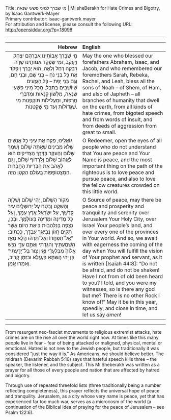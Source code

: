 <html>
<head></head>
<body>
Title: מי שברך למיני פשעי שנאה | Mi sheBerakh for Hate Crimes and Bigotry, by Isaac Gantwerk-Mayer<br />
Primary contributor: isaac-gantwerk.mayer<br />
For attribution and license, please consult the following URL: <a href="http://opensiddur.org/?p=18098">http://opensiddur.org/?p=18098</a>
<p />
<hr />

<table style="margin-left: auto;margin-right: auto;" class="draggable">
<thead><tr><th id="x" style="text-align: right;">Hebrew</th><th style="text-align: left;">English</th></tr></thead>
<tbody>
<tr><td style="vertical-align:top;" width="46%">
<div class="liturgy" style="text-align: right;"><span lang="he">
מִי שֶׁבֵּֽרַךְ אֲבוֹתֵֽינוּ אַבְרָהָם יִצְחָק וְיַעֲקֹב, 
וּמִי שֶׁפָּקַד אִמּוֹתֵֽינוּ שָׂרָה רִבְקָה רָחֵל וְלֵאָה, 
הוּא יְבָרֵךְ וְיִפְקֹד אֶת כׇּל בְּנֵי נֹחַ – בְּנֵי שֵׁם, וּבְנֵי חָם, וְגַּם בְּנֵי יֶפֶת – 
כׇּל הַגְּזָעִים שָׁיּוֹשְׁבִים בַּתֵּֽבֵל, 
מִכׇּל מִינֵי פִּשְׁעֵי שִׂנְאָה, 
מִלְּשׁוֹן קַנָּאוּת וּמִדִּבְרֵי חֶרְפּוֹת, 
וּמִעֲלִילוֹת תּוֹקְפָנוּת מִי שֶׁגְּדוֹלוֹת וְעַד מִי שֶׁקְּטַנּוֹת. 
</span></div></td>
 
<td width="53%"><div class="english">
May the one who blessed our forefathers Abraham, Isaac, and Jacob, 
and who remembered our foremothers Sarah, Rebeka, Rachel, and Leah, 
bless all the sons of Noah – of Shem, of Ham, and also of Japheth – 
all branches of humanity that dwell on the earth, 
from all kinds of hate crimes, 
from bigoted speech and from words of insult, 
and from deeds of aggression from great to small. 
</div></td></tr>


<tr><td style="vertical-align:top;" width="46%">
<div class="liturgy"><span lang="he">
גּוֹאֲלֵֽינוּ, 
פְּקַח אֶת עֵינֵי כׇל אֲנָשִׁים 
שֶׁלֹּא מְבִינִים שֶׁאַתָּה שָׁלוֹם וְשִׁמְךָ שָׁלוֹם 
וְהָעִקָּר בַּדֶּֽרֶךְ הַצַּדִּיקִים הוּא לֶאֱהוֹב שָׁלוֹם וְלִרְדּוֹף שָׁלוֹם, 
וְגָּם לֶאֱהֹב אֶת הַבְּרִיּוֹת הָחֲבֵרוֹת הַמִּצְטוֹפְפוֹת בָּעוֹלָם הַקָּטָן הַזֶּה. 
</span></div></td>
 
<td width="53%"><div class="english">
O Redeemer, 
open the eyes of all people 
who do not understand that You are peace and Your Name is peace, 
and the most important thing on the path of the righteous is to love peace and pursue peace, 
and also to love the fellow creatures crowded on this little world. 
</div></td></tr>


<tr><td style="vertical-align:top;" width="46%">
<div class="liturgy"><span lang="he">
מְקוֹר הַשָּׁלוֹם, 
יְהִי שָׁלוֹם וְשַׁלְוָה וְהַשְׁקֵט וָבֶֽטַח 
עָל יְרוּשָׁלַֽיִם עִיר קׇדְשֶֽׁךָ, 
עָל יִשְׂרָאֵל אֶֽרֶץ עַמֶּֽךָ, 
וְעָל כׇּל מְדִינָה וּמְדִינָה בָּעוֹלָמֶֽךָ. 
וּבְכֵן, נְצַפֶּה בְּנִלְהָבוּת בִּיאַת הַיּוֹם 
אֲשֶׁר תְּקַיֵּם חֲזוֹן נְבִיאֶֽךָ עַבְדֶּֽךָ, 
כָּכָּתוּב: ”אַֽל־תִּפְחֲדוּ֙ וְאַל־תִּרְה֔וּ 
הֲלֹ֥א מֵאָ֛ז הִשְׁמַעְתִּ֥יךָ 
וְהִגַּ֖דְתִּי וְאַתֶּ֣ם עֵדָ֑י הֲיֵ֤שׁ אֱל֙וֹהַּ֙ מִבַּלְעָדַ֔י 
וְאֵ֥ין צ֖וּר בַּל־יָדָֽעְתִּי“ 
כֶּן יְהִי הָֽשְתָּא בַּעֲגָֽלָא וּבִזְמַן קָרִיב, 
וְאִמְרוּ אָמֵן.
</span></div></td>
 
<td width="53%"><div class="english">
O Source of peace, 
may there be peace and prosperity and tranquility and serenity 
over Jerusalem Your Holy City, 
over Israel Your people’s land, 
and over every one of the provinces in Your world. 
And so, we await with eagerness the coming of the day 
when You will fulfill the vision of Your prophet and servant, 
as it is written [Isaiah 44:8]: “Do not be afraid, and do not be shaken! 
Have I not from of old been heard to you? 
I told, and you were my witnesses, so is there any god but me? 
There is no other Rock I know of!” 
May it be in this year, speedily, and close in time, 
and let us say <em>amen</em>!
</div></td>
</tr>
</tbody></table>

<hr />

From resurgent neo-fascist movements to religious extremist attacks, hate crimes are on the rise all over the world right now. At times like this many people live in fear – fear of being attacked or maligned, physical, mental or emotional. Hatred is not new to the Jewish people, but traditionally it was considered "just the way it is." As Americans, we should believe better. The midrash (Devarim Rabbah 5:10) says that hateful speech kills three – the speaker, the listener, and the subject. This Mi Sheberakh was written as a prayer for all those of every people and nation that are affected by hatred and bigotry.

Through use of repeated threefold lists (three traditionally being a number reflecting completeness), this prayer reflects the universal hope of peace and tranquility. Jerusalem, as a city whose very name is peace, yet that has experienced far too much war, serves as a microcosm of the world (a continuation of the Biblical idea of praying for the peace of Jerusalem – see Psalm 122:6).
</body>
</html>